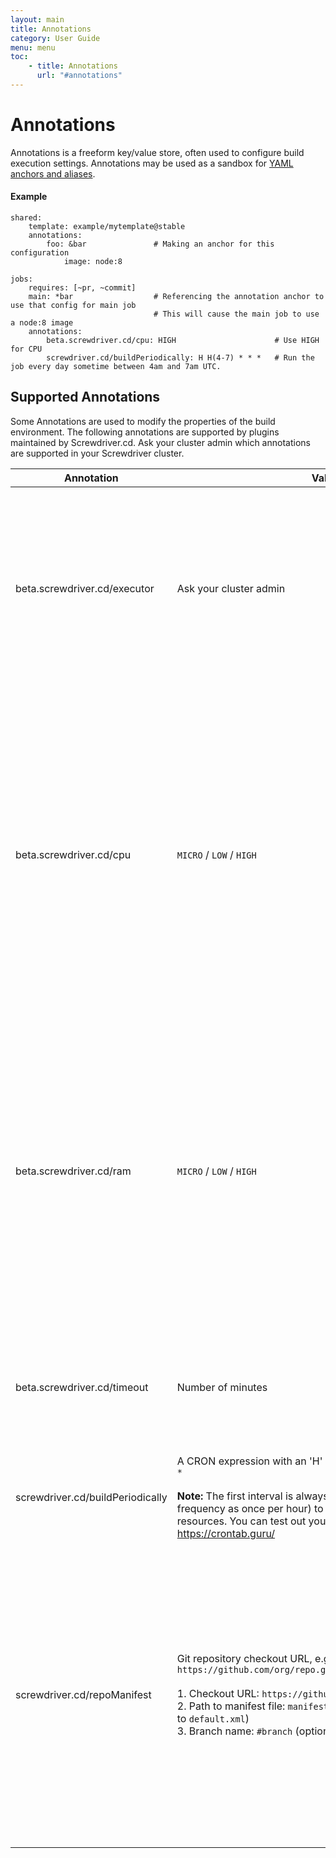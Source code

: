```yaml
---
layout: main
title: Annotations
category: User Guide
menu: menu
toc:
    - title: Annotations
      url: "#annotations"
---
```

# Annotations
Annotations is a freeform key/value store, often used to configure build execution settings. Annotations may be used as a sandbox for [YAML anchors and aliases](http://blog.daemonl.com/2016/02/yaml.html).

#### Example
```
shared:
    template: example/mytemplate@stable
    annotations:
        foo: &bar               # Making an anchor for this configuration
            image: node:8

jobs:
    requires: [~pr, ~commit]
    main: *bar                  # Referencing the annotation anchor to use that config for main job
                                # This will cause the main job to use a node:8 image
    annotations:
        beta.screwdriver.cd/cpu: HIGH                      # Use HIGH for CPU
        screwdriver.cd/buildPeriodically: H H(4-7) * * *   # Run the job every day sometime between 4am and 7am UTC.
```

## Supported Annotations
Some Annotations are used to modify the properties of the build environment. The following annotations are supported by plugins maintained by Screwdriver.cd. Ask your cluster admin which annotations are supported in your Screwdriver cluster.

| Annotation | Values | Description |
|------------|--------|-------------|
| beta.screwdriver.cd/executor | Ask your cluster admin | This will determine what compute system is used to run the build. For example, set the build to run in a VM, a kubernetes pod, a docker container, or a Jenkins agent. |
| beta.screwdriver.cd/cpu | `MICRO` / `LOW` / `HIGH` | When using a `k8s` executor, this will allow the user to choose between 0.5 (`MICRO`), 2 (`LOW`) and 6 (`HIGH`) CPU resources. Default is `LOW`.<br>   When using a `k8s-vm` executor, this will allow the user to choose between 1 (`MICRO`), 2 (`LOW`) and 6 (`HIGH`) CPU resources. Default is `LOW`. |
| beta.screwdriver.cd/ram | `MICRO` / `LOW` / `HIGH` | When using a `k8s` executor, this will allow the user to choose between 1 GB (`MICRO`), 2 GB (`LOW`) and 12 GB (`HIGH`) RAM. Default is `LOW`.<br> When using a `k8s-vm` executor, this will allow the user to choose between 1 GB (`MICRO`), 2 GB (`LOW`) and 12 GB (`HIGH`) RAM. Default is `LOW`. |
| beta.screwdriver.cd/timeout | Number of minutes | This will allow the user to choose the number of minutes a build should timeout after. Default is `90` minutes. |
| screwdriver.cd/buildPeriodically | A CRON expression with an 'H' in the minutes field, e.g. `H 0 * * *` <br><br>**Note:** The first interval is always set to "H" (maximum frequency as once per hour) to avoid large spikes for shared resources. You can test out your cron expression at https://crontab.guru/ | This will trigger your job periodically according to the cron expression. |
| screwdriver.cd/repoManifest | Git repository checkout URL, e.g. `https://github.com/org/repo.git/manifestFilePath.xml#branch` <br><br>1. Checkout URL: `https://github.com/org/repo.git` (required) <br>2. Path to manifest file: `manifestFilePath.xml` (optional, defaults to `default.xml`) <br> 3. Branch name: `#branch` (optional, defaults to `#master`) | [Repo](https://gerrit.googlesource.com/git-repo) is a tool built on top of Git for managing repositories. This value is the checkout URL of a Git repository that contains a repo manifest `xml` file. If this value is specified, Screwdriver will checkout your source code in accordance with the configuration of the `xml` file. |
